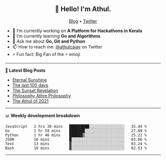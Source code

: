 <h2 align="center">👋 Hello! I'm Athul.</h2>
<p align="center">
  <a href="https://blog.athulcyriac.in">Blog</a> •
  <a href="https://twitter.com/athulcajay">Twitter</a>
</p>


- 🔭 I’m currently working on **A Platform for Hackathons in Kerala**
- 🌱 I’m currently learning **Go and Algorithms**
- 💬 Ask me about **Go, Git and Python**
- 📫 How to reach me: [@athulcajay](https://twitter.com/athulcajay) on Twitter
- ⚡ Fun fact: Big Fan of the :zap: emoji

-------

**📝 Latest Blog Posts**

<!-- BLOG-POST-LIST:START -->
- [Eternal Sunshine](https://blog.athulcyriac.in/blog/college-trip/)
- [The last 100 days](https://blog.athulcyriac.in/blog/final-year/)
- [The Sunset Revelation](https://blog.athulcyriac.in/blog/philosphy-2/)
- [Philosophy Athre Philosophy](https://blog.athulcyriac.in/blog/philosophies/)
- [The Athul of 2021](https://blog.athulcyriac.in/blog/2021-me/)
<!-- BLOG-POST-LIST:END -->

-------

📊 **Weekly development breakdown**
<!--START_SECTION:waka-->

```text
JavaScript   2 hrs 30 mins   █████████░░░░░░░░░░░░░░░░   35.44 %
Go           1 hr 58 mins    ███████░░░░░░░░░░░░░░░░░░   27.88 %
Python       1 hr 46 mins    ██████▒░░░░░░░░░░░░░░░░░░   25.22 %
JSON         16 mins         █░░░░░░░░░░░░░░░░░░░░░░░░   03.86 %
Text         13 mins         ▓░░░░░░░░░░░░░░░░░░░░░░░░   03.24 %
Bash         10 mins         ▓░░░░░░░░░░░░░░░░░░░░░░░░   02.53 %
```

<!--END_SECTION:waka-->

-------
